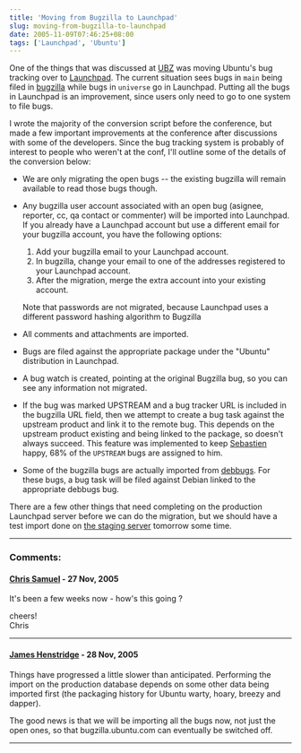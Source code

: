 ```yaml
---
title: 'Moving from Bugzilla to Launchpad'
slug: moving-from-bugzilla-to-launchpad
date: 2005-11-09T07:46:25+08:00
tags: ['Launchpad', 'Ubuntu']
---
```


One of the things that was discussed at
[UBZ](http://wiki.ubuntu.com/UbuntuBelowZero) was moving Ubuntu\'s bug
tracking over to [Launchpad](https://launchpad.net/). The current
situation sees bugs in `main` being filed in
[bugzilla](https://bugzilla.ubuntu.com/) while bugs in `universe` go in
Launchpad. Putting all the bugs in Launchpad is an improvement, since
users only need to go to one system to file bugs.

I wrote the majority of the conversion script before the conference, but
made a few important improvements at the conference after discussions
with some of the developers. Since the bug tracking system is probably
of interest to people who weren\'t at the conf, I\'ll outline some of
the details of the conversion below:

-   We are only migrating the open bugs \-- the existing bugzilla will
    remain available to read those bugs though.

-   Any bugzilla user account associated with an open bug (asignee,
    reporter, cc, qa contact or commenter) will be imported into
    Launchpad. If you already have a Launchpad account but use a
    different email for your bugzilla account, you have the following
    options:

    1.  Add your bugzilla email to your Launchpad account.
    2.  In bugzilla, change your email to one of the addresses
        registered to your Launchpad account.
    3.  After the migration, merge the extra account into your existing
        account.

    Note that passwords are not migrated, because Launchpad uses a
    different password hashing algorithm to Bugzilla

-   All comments and attachments are imported.

-   Bugs are filed against the appropriate package under the \"Ubuntu\"
    distribution in Launchpad.

-   A bug watch is created, pointing at the original Bugzilla bug, so
    you can see any information not migrated.

-   If the bug was marked UPSTREAM and a bug tracker URL is included in
    the bugzilla URL field, then we attempt to create a bug task against
    the upstream product and link it to the remote bug. This depends on
    the upstream product existing and being linked to the package, so
    doesn\'t always succeed. This feature was implemented to keep
    [Sebastien](http://www.advogato.org/person/seb128/) happy, 68% of
    the `UPSTREAM` bugs are assigned to him.

-   Some of the bugzilla bugs are actually imported from
    [debbugs](http://bugs.debian.org/). For these bugs, a bug task will
    be filed against Debian linked to the appropriate debbugs bug.

There are a few other things that need completing on the production
Launchpad server before we can do the migration, but we should have a
test import done on [the staging server](https://staging.launchpad.net/)
tomorrow some time.

---
### Comments:
#### [Chris Samuel](http://www.csamuel.org/) - <time datetime="2005-11-27 21:01:59">27 Nov, 2005</time>

It\'s been a few weeks now - how\'s this going ?

cheers!\
Chris

---
#### [James Henstridge](http://blogs.gnome.org/jamesh) - <time datetime="2005-11-28 18:43:52">28 Nov, 2005</time>

Things have progressed a little slower than anticipated. Performing the
import on the production database depends on some other data being
imported first (the packaging history for Ubuntu warty, hoary, breezy
and dapper).

The good news is that we will be importing all the bugs now, not just
the open ones, so that bugzilla.ubuntu.com can eventually be switched
off.

---
